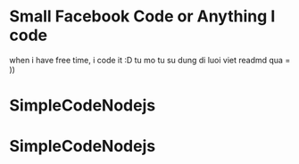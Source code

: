 # Small Facebook Code or Anything I code 
when i have free time, i code it :D
tu mo tu su dung di luoi viet readmd qua = ))
# SimpleCodeNodejs
# SimpleCodeNodejs
